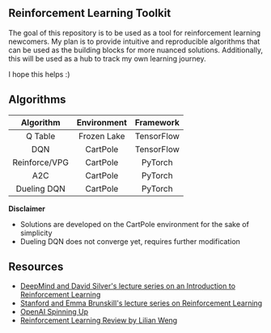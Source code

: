 ## Reinforcement Learning Toolkit

The goal of this repository is to be used as a tool for reinforcement learning newcomers. My plan is to provide intuitive and reproducible algorithms that can be used as the building blocks for more nuanced solutions. Additionally, this will be used as a hub to track my own learning journey.

I hope this helps :)

## Algorithms
| Algorithm | Environment | Framework |
| :-------: | :------------: | :----------: |
| Q Table   | Frozen Lake    | TensorFlow   |
| DQN       | CartPole       | TensorFlow   |
| Reinforce/VPG | CartPole       | PyTorch      |
| A2C | CartPole | PyTorch |
| Dueling DQN | CartPole | PyTorch | 

**Disclaimer**
- Solutions are developed on the CartPole environment for the sake of simplicity
- Dueling DQN does not converge yet, requires further modification

## Resources
- [DeepMind and David Silver's lecture series on an Introduction to Reinforcement Learning](https://youtube.com/playlist?list=PLqYmG7hTraZBiG_XpjnPrSNw-1XQaM_gB) <br>
- [Stanford and Emma Brunskill's lecture series on Reinforcement Learning](https://youtube.com/playlist?list=PLoROMvodv4rOSOPzutgyCTapiGlY2Nd8u) <br>
- [OpenAI Spinning Up](https://spinningup.openai.com/en/latest/)
- [Reinforcement Learning Review by Lilian Weng](https://lilianweng.github.io/lil-log/2018/02/19/a-long-peek-into-reinforcement-learning.html)

